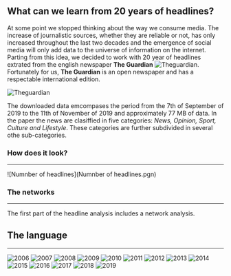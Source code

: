 ## What can we learn from 20 years of headlines?

At some point we stopped thinking about the way we consume media. The increase of journalistic sources, whether they are reliable or not, has only increased throughout the last two decades and the emergence of social media will only add data to the universe of information on the internet. 
Parting from this idea, we decided to work with 20 year of headlines extrated from the english newspaper **The Guardian** ![Theguardian](https://www.theguardian.com/international). Fortunately for us, **The Guardian** is an open newspaper and has a respectable international edition. 

![Theguardian](Theguardian.jpg)

The downloaded data emcompases the period from the 7th of September of 2019 to the 11th of November of 2019 and approximately 77 MB of data. In the paper the news are clasiffied in five categories: *News, Opinion, Sport, Culture and Lifestyle*. These categories are further subdivided in several othe sub-categories.

### How does it look?
_____________________

![Numnber of headlines](Numnber of headlines.pgn)



### The networks
________________


The first part of the headline analysis includes a network analysis.



## The language
_______________



![2006](2006.png) ![2007](2007.png) ![2008](2008.png) ![2009](2009.png) ![2010](2010.png) ![2011](2011.png) ![2012](2012.png) ![2013](2013.png) ![2014](2014.png) ![2015](2015.png) ![2016](2016.png) ![2017](2017.png) ![2018](2018.png) ![2019](2019.png)






